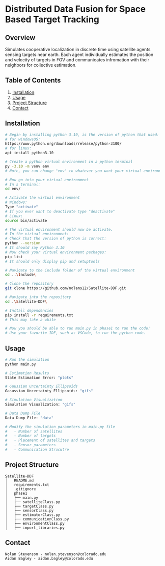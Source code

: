# Distributed Data Fusion for Space Based Target Tracking 

## Overview
Simulates cooperative localization in discrete time using satellite agents sensing targets near earth. Each
agent individually estimates the position and velocity of targets in FOV and communicates infromation with 
their neighbors for collective estimation. 

## Table of Contents
1. [Installation](#installation)
2. [Usage](#usage)
3. [Project Structure](#project-structure)
4. [Contact](#contact)

## Installation
```bash
# Begin by installing python 3.10, is the version of python that used:
# for windowsOS:
https://www.python.org/downloads/release/python-3100/
# for linux:
apt install python3.10

# Create a python virtual environment in a python terminal
py -3.10 -m venv env
# Note, you can change "env" to whatever you want your virtual environment to be called

# Now go into your virtual environment
# In a terminal:
cd env/

# Activate the virtual environment
# Windows:
Type "activate"
# If you ever want to deactivate type "deactivate"
# Linux:
source bin/activate

# The virtual environment should now be activate.
# In the virtual environment:
# Check that the version of python is correct:
python --version
# It should say Python 3.10
# Now check your virtual environment packages:
pip list
# It should only display pip and setuptools

# Navigate to the include folder of the virtual environment
cd ..\Include\

# Clone the repository
git clone https://github.com/nolans12/Satellite-DDF.git

# Navigate into the repository
cd .\Satellite-DDF\

# Install dependencies
pip install -r requirements.txt
# This may take a while

# Now you should be able to run main.py in phase1 to run the code!
# Use your favorite IDE, such as VSCode, to run the python code.
```

## Usage
```bash
# Run the simulation
python main.py

# Estimation Results
State Estimation Error: "plots"

# Gaussian Uncertainty Ellipsoids
Gasussian Uncertainty Ellipsoids: "gifs"

# Simulation Visualization
Simulation Visualization: "gifs"

# Data Dump File
Data Dump File: "data"

# Modify the simulation parameters in main.py file
#   - Number of satellites
#   - Number of targets
#   - Placement of satellites and targets
#   - Sensor parameters
#   - Communication Strucutre
```
## Project Structure
```
Satellite-DDF
│   README.md
│   requirements.txt
│   .gitignore
│   phase1
│   ├── main.py
│   ├── satelliteClass.py
│   ├── targetClass.py
│   ├── sensorClass.py
│   ├── estimatorClass.py
│   ├── communicationClass.py
│   ├── environmentClass.py
│   ├── import_libraries.py

```

## Contact
```
Nolan Stevenson - nolan.stevenson@colorado.edu
Aidan Bagley - aidan.bagley@colorado.edu
```
